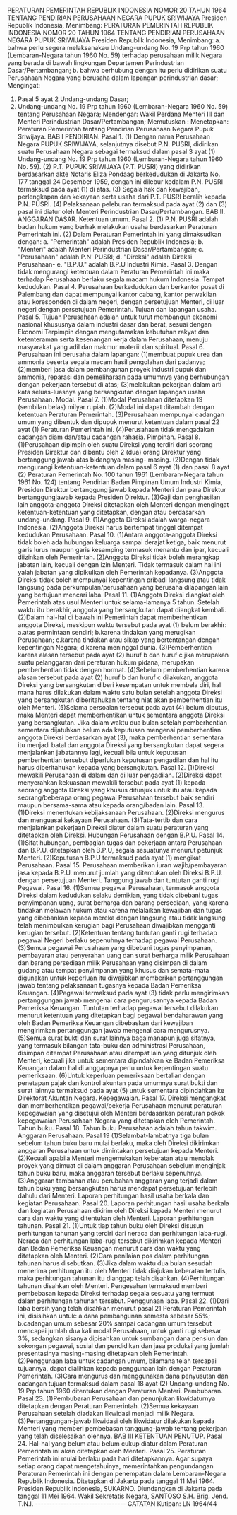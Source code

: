  PERATURAN PEMERINTAH REPUBLIK INDONESIA NOMOR 20 TAHUN 1964 TENTANG PENDIRIAN PERUSAHAAN NEGARA PUPUK SRIWIJAYA Presiden Republik Indonesia, Menimbang: PERATURAN PEMERINTAH REPUBLIK INDONESIA NOMOR 20 TAHUN 1964 TENTANG PENDIRIAN PERUSAHAAN NEGARA PUPUK SRIWIJAYA Presiden Republik Indonesia, Menimbang:
a. bahwa perlu segera melaksanakau Undang-undang No. 19 Prp tahun 1960 (Lembaran-Negara tahun 1960 No. 59) terhadap perusahaan milik Negara yang berada di bawah lingkungan Departemen Perindustrian Dasar/Pertambangan;
b. bahwa berhubung dengan itu perlu didirikan suatu Perusahaan Negara yang berusaha dalam lapangan perindustrian dasar;
Mengingat:

1. Pasal 5 ayat 2 Undang-undang Dasar;
2. Undang-undang No. 19 Prp tahun 1960 (Lembaran-Negara 1960 No. 59) tentang Perusahaan Negara; Mendengar: Wakil Perdana Menteri III dan Menteri Perindustrian Dasar/Pertambangan; Memutuskan : Menetapkan: Peraturan Pemerintah tentang Pendirian Perusahaan Negara Pupuk Sriwijaya. BAB I PENDIRIAN. Pasal 1. (1) Dengan nama Perusahaan Negara PUPUK SRIWIJAYA, selanjutnya disebut P.N. PUSRI, didirikan suatu Perusahaan Negara sebagai termaksud dalam pasal 3 ayat (1) Undang-undang No. 19 Prp tahun 1960 (Lembaran-Negara tahun 1960 No. 59). (2) P.T. PUPUK SRIWIJAYA (P.T. PUSRI) yang didirikan berdasarkan akte Notaris Eliza Pondaag berkedudukan di Jakarta No. 177 tanggal 24 Desember 1959, dengan ini dilebur kedalam P.N. PUSRI termaksud pada ayat (1) di atas. (3) Segala hak dan kewajiban, perlengkapan dan kekayaan serta usaha dari P.T. PUSRI beralih kepada P.N. PUSRI. (4) Pelaksanaan peleburan termaksud pada ayat (2) dan (3) pasal ini diatur oleh Menteri Perindustrian Dasar/Pertambangan. BAB II. ANGGARAN DASAR. Ketentuan umum. Pasal 2.
(1) P.N. PUSRI adalah badan hukum yang berhak melakukan usaha berdasarkan Peraturan Pemerintah ini. (2) Dalam Peraturan Pemerintah ini yang dimaksudkan dengan:
a. "Pemerintah" adalah Presiden Republik Indonesia;
b. "Menteri" adalah Menteri Perindustrian Dasar/Pertambangan;
c. "Perusahaan" adalah P.N' PUSRI;
d. "Direksi" adalah Direksi Perusahaan- e. "B.P.U." adalah B.P.U lndustri Kimia. Pasal 3. Dengan tidak mengurangi ketentuan dalam Peraturan Pemerintah ini maka terhadap Perusahaan berlaku segala macam hukum Indonesia. Tempat kedudukan. Pasal 4. Perusahaan berkedudukan dan berkantor pusat di Palembang dan dapat mempunyai kantor cabang, kantor perwakilan atau koresponden di dalam negeri, dengan persetujuan Menteri, di luar negeri dengan persetujuan Pemerintah. Tujuan dan lapangan usaha. Pasal 5. Tujuan Perusahaan adalah untuk turut membangun ekonomi nasional khususnya dalam industri dasar dan berat, sesuai dengan Ekonomi Terpimpin dengan mengutamakan kebutuhan rakyat dan ketenteraman serta kesenangan kerja dalam Perusahaan, menuju masyarakat yang adil dan makmur materiil dan spiritual. Pasal 6. Perusahaan ini berusaha dalam lapangan:
(1)membuat pupuk urea dan ammonia beserta segala macam hasil pengolahan dari padanya;
(2)memberi jasa dalam pembangunan proyek industri pupuk dan ammonia, reparasi dan pemeliharaan pada umumnya yang berhubungan dengan pekerjaan tersebut di atas;
(3)melakukan pekerjaan dalam arti kata seluas-luasnya yang bersangkutan dengan lapangan usaha Perusahaan. Modal. Pasal 7. (1)Modal Perusahaan ditetapkan 19 (sembilan belas) milyar rupiah. (2)Modal ini dapat ditambah dengan ketentuan Peraturan Pemerintah.
(3)Perusahaan mempunyai cadangan umum yang dibentuk dan dipupuk menurut ketentuan dalam pasal 22 ayat (1) Peraturan Pemerintah ini. (4)Perusahaan tidak mengadakan cadangan diam dan/atau cadangan rahasia. Pimpinan. Pasal 8. (1)Perusahaan dipimpin oleh suatu Direksi yang terdiri dari seorang Presiden Direktur dan dibantu oleh 2 (dua) orang Direktur yang bertanggung jawab atas bidangnya masing- masing. (2)Dengan tidak mengurangi ketentuan-ketentuan dalam pasal 6 ayat (1) dan pasal 8 ayat (2) Peraturan Pemerintah No. 100 tahun 1961 (Lembaran-Negara tahun 1961 No. 124) tentang Pendirian Badan Pimpinan Umum Industri Kimia, Presiden Direktur bertanggung jawab kepada Menteri dan para Direktur bertanggungjawab kepada Presiden Direktur. (3)Gaji dan penghasilan lain anggota-anggota Direksi ditetapkan oleh Menteri dengan mengingat ketentuan-ketentuan yang ditetapkan, dengan atau berdasarkan undang-undang. Pasal 9. (1)Anggota Direksi adalah warga-negara Indonesia. (2)Anggota Direksi harus bertempat tinggal ditempat kedudukan Perusahaan. Pasal 10. (1)Antara anggota-anggota Direksi tidak boleh ada hubungan keluarga sampai derajat ketiga, baik menurut garis lurus maupun garis kesamping termasuk menantu dan ipar, kecuali diizinkan oleh Pemerintah. (2)Anggota Direksi tidak boleh merangkap jabatan lain, kecuali dengan izin Menteri. Tidak termasuk dalam hal ini yalah jabatan yang dipikulkan oleh Pemerintah kepadanya. (3)Anggota Direksi tidak boleh mempunyai kepentingan pribadi langsung atau tidak langsung pada perkumpulan/perusahaan yang berusaha dilapangan lain yang bertujuan mencari laba. Pasal 11. (1)Anggota Direksi diangkat oleh Pemerintah atas usul Menteri untuk selama-lamanya 5 tahun. Setelah waktu itu berakhir, anggota yang bersangkutan dapat diangkat kembali. (2)Dalam hal-hal di bawah ini Pemerintah dapat memberhentikan anggota Direksi, meskipun waktu tersebut pada ayat (1) belum berakhir:
a.atas permintaan sendiri;
b.karena tindakan yang merugikan Perusahaan;
c.karena tindakan atau sikap yang bertentangan dengan kepentingan Negara;
d.karena meninggal dunia. (3)Pemberhentian karena alasan tersebut pada ayat (2) huruf b dan huruf c jika merupakan suatu pelanggaran dari peraturan hukum pidana, merupakan pemberhentian tidak dengan hormat. (4)Sebelum pemberhentian karena alasan tersebut pada ayat (2) huruf b dan huruf c dilakukan, anggota Direksi yang bersangkutan diberi kesempatan untuk membela diri, hal mana harus dilakukan dalam waktu satu bulan setelah anggota Direksi yang bersangkutan diberitahukan tentang niat akan pemberhentian itu oleh Menteri. (5)Selama persoalan tersebut pada ayat (4) belum diputus, maka Menteri dapat memberhentikan untuk sementara anggota Direksi yang bersangkutan. Jika dalam waktu dua bulan setelah pemberhentian sementara dijatuhkan belum ada keputusan mengenai pemberhentian anggota Direksi berdasarkan ayat (3), maka pemberhentian sementara itu menjadi batal dan anggota Direksi yang bersangkutan dapat segera menjalankan jabatannya lagi, kecuali bila untuk keputusan pemberhentian tersebut diperlukan keputusan pengadilan dan hal itu harus diberitahukan kepada yang bersangkutan. Pasal 12. (1)Direksi mewakili Perusahaan di dalam dan di luar pengadilan. (2)Direksi dapat menyerahkan kekuasaan mewakili tersebut pada ayat (1) kepada seorang anggota Direksi yang khusus ditunjuk untuk itu atau kepada seorang/beberapa orang pegawai Perusahaan tersebut baik sendiri maupun bersama-sama atau kepada orang/badan lain. Pasal 13. (1)Direksi menentukan kebijaksanaan Perusahaan. (2)Direksi mengurus dan menguasai kekayaan Perusahaan. (3)Tata-tertib dan cara menjalankan pekerjaan Direksi diatur dalam suatu peraturan yang ditetapkan oleh Direksi. Hubungan Perusahaan dengan B.P.U. Pasal 14. (1)Sifat hubungan, pembagian tugas dan pekerjaan antara Perusahaan dan B.P.U. ditetapkan oleh B.P.U, segala sesuatunya menurut petunjuk Menteri. (2)Keputusan B.P.U termaksud pada ayat (1) mengikat Perusahaan. Pasal 15. Perusahaan memberikan iuran wajib/pembayaran jasa kepada B.P.U. menurut jumlah yang ditentukan oleh Direksi B.P.U. dengan persetujuan Menteri. Tanggung jawab dan tuntutan ganti rugi Pegawai. Pasal 16. (1)Semua pegawai Perusahaan, termasuk anggota Direksi dalam kedudukan selaku demikian, yang tidak dibebani tugas penyimpanan uang, surat berharga dan barang persediaan, yang karena tindakan melawan hukum atau karena melalaikan kewajiban dan tugas yang dibebankan kepada mereka dengan langsung atau tidak langsung telah menimbulkan kerugian bagi Perusahaan diwajibkan mengganti kerugian tersebut. (2)Ketentuan tentang tuntutan ganti rugi terhadap pegawai Negeri berlaku sepenuhnya terhadap pegawai Perusahaan. (3)Semua pegawai Perusahaan yang dibebani tugas penyimpanan, pembayaran atau penyerahan uang dan surat berharga milik Perusahaan dan barang persediaan milik Perusahaan yang disimpan di dalam gudang atau tempat penyimpanan yang khusus dan semata-mata digunakan untuk keperluan itu diwajibkan memberikan pertanggungan jawab tentang pelaksanaan tugasnya kepada Badan Pemeriksa Keuangan. (4)Pegawai termaksud pada ayat (3) tidak perlu mengirimkan pertanggungan jawab mengenai cara pengurusannya kepada Badan Pemeriksa Keuangan. Tuntutan terhadap pegawai tersebut dilakukan menurut ketentuan yang ditetapkan bagi pegawai bendaharawan yang oleh Badan Pemeriksa Keuangan dibebaskan dari kewajiban mengirimkan pertanggungan jawab mengenai cara mengurusnya. (5)Semua surat bukti dan surat lainnya bagaimanapun juga sifatnya, yang termasuk bilangan tata-buku dan administrasi Perusahaan, disimpan ditempat Perusahaan atau ditempat lain yang ditunjuk oleh Menteri, kecuali jika untuk sementara dipindahkan ke Badan Pemeriksa Keuangan dalam hal di anggapnya perlu untuk kepentingan suatu pemeriksaan. (6)Untuk keperluan pemeriksaan bertalian dengan penetapan pajak dan kontrol akuntan pada umumnya surat bukti dan surat lainnya termaksud pada ayat (5) untuk sementara dipindahkan ke Direktorat Akuntan Negara. Kepegawaian. Pasal 17. Direksi mengangkat dan memberhentikan pegawai/pekerja Perusahaan menurut peraturan kepegawaian yang disetujui oleh Menteri berdasarkan peraturan pokok kepegawaian Perusahaan Negara yang ditetapkan oleh Pemerintah. Tahun buku. Pasal 18. Tahun buku Perusahaan adalah tahun takwim. Anggaran Perusahaan. Pasal 19 (1)Selambat-lambatnya tiga bulan sebelum tahun buku baru mulai berlaku, maka oleh Direksi dikirimkan anggaran Perusahaan untuk dimintakan persetujuan kepada Menteri. (2)Kecuali apabila Menteri mengemukakan keberatan atau menolak proyek yang dimuat di dalam anggaran Perusahaan sebelum menginjak tahun buku baru, maka anggaran tersebut berlaku sepenuhnya. (3)Anggaran tambahan atau perubahan anggaran yang terjadi dalam tahun buku yang bersangkutan harus mendapat persetujuan terlebih dahulu dari Menteri. Laporan perhitungan hasil usaha berkala dan kegiatan Perusahaan. Pasal 20. Laporan perhitungan hasil usaha berkala dan kegiatan Perusahaan dikirim oleh Direksi kepada Menteri menurut cara dan waktu yang ditentukan oleh Menteri. Laporan perhitungan tahunan. Pasal 21. (1)Untuk tiap tahun buku oleh Direksi disusun perhitungan tahunan yang terdiri dari neraca dan perhitungan laba-rugi. Neraca dan perhitungan laba-rugi tersebut dikirimkan kepada Menteri dan Badan Pemeriksa Keuangan menurut cara dan waktu yang ditetapkan oleh Menteri. (2)Cara penilaian pos dalam perhitungan tahunan harus disebutkan. (3)Jika dalam waktu dua bulan sesudah menerima perhitungan itu oleh Menteri tidak diajukan keberatan tertulis, maka perhitungan tahunan itu dianggap telah disahkan. (4)Perhitungan tahunan disahkan oleh Menteri. Pengesahan termaksud memberi pembebasan kepada Direksi terhadap segala sesuatu yang termuat dalam perhitungan tahunan tersebut. Penggunaan laba. Pasal 22. (1)Dari laba bersih yang telah disahkan menurut pasal 21 Peraturan Pemerintah ini, disisihkan untuk:
a.dana pembangunan semesta sebesar 55%;
b.cadangan umum sebesar 20% sampai cadangan umum tersebut mencapai jumlah dua kali modal Perusahaan, untuk ganti rugi sebesar 3%, sedangkan sisanya dipisahkan untuk sumbangan dana pensiun dan sokongan pegawai, sosial dan pendidikan dan jasa produksi yang jumlah presentasinya masing-masing ditetapkan oleh Pemerintah. (2)Penggunaan laba untuk cadangan umum, bilamana telah tercapai tujuannya, dapat dialihkan kepada penggunaan lain dengan Peraturan Pemerintah.
(3)Cara mengurus dan menggunakan dana penyusutan dan cadangan tujuan termaksud dalam pasal 18 ayat (2) Undang-undang No. 19 Prp tahun 1960 ditentukan dengan Peraturan Menteri. Pembubaran. Pasal 23. (1)Pembubaran Perusahaan dan penunjukan likwidaturnya ditetapkan dengan Peraturan Pemerintah. (2)Semua kekayaan Perusahaan setelah diadakan likwidasi menjadi milik Negara. (3)Pertanggungan-jawab likwidasi oleh likwidatur dilakukan kepada Menteri yang memberi pembebasan tanggung-jawab tentang pekerjaan yang telah diselesaikan olehnya. BAB III KETENTUAN PENUTUP. Pasal 24. Hal-hal yang belum atau belum cukup diatur dalam Peraturan Pemerintah ini akan ditetapkan oleh Menteri. Pasal 25. Peraturan Pemerintah ini mulai berlaku pada hari ditetapkannya. Agar supaya setiap orang dapat mengetahuinya, memerintahkan pengundangan Peraturan Pemerintah ini dengan penempatan dalam Lembaran-Negara Republik Indonesia. Ditetapkan di Jakarta pada tanggal 11 Mei 1964. Presiden Republik Indonesia, SUKARNO. Diundangkan di Jakarta pada tanggal 11 Mei 1964. Wakil Sekretatis Negara, SANTOSO S.H. Brig. Jend. T.N.I. -------------------------------- CATATAN Kutipan: LN 1964/44